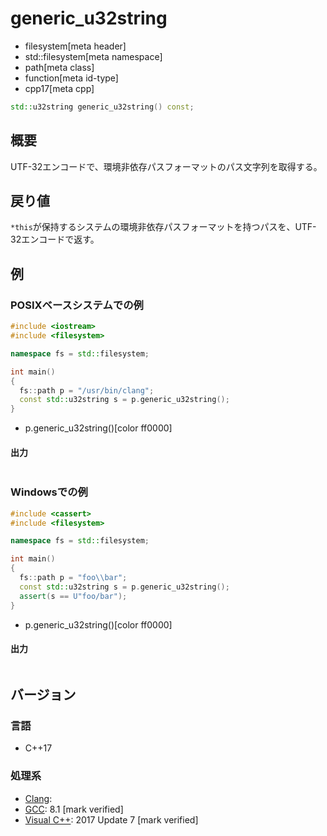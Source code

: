 # generic_u32string
* filesystem[meta header]
* std::filesystem[meta namespace]
* path[meta class]
* function[meta id-type]
* cpp17[meta cpp]

```cpp
std::u32string generic_u32string() const;
```

## 概要
UTF-32エンコードで、環境非依存パスフォーマットのパス文字列を取得する。


## 戻り値
`*this`が保持するシステムの環境非依存パスフォーマットを持つパスを、UTF-32エンコードで返す。


## 例
### POSIXベースシステムでの例
```cpp example
#include <iostream>
#include <filesystem>

namespace fs = std::filesystem;

int main()
{
  fs::path p = "/usr/bin/clang";
  const std::u32string s = p.generic_u32string();
}
```
* p.generic_u32string()[color ff0000]

#### 出力
```
```


### Windowsでの例
```cpp
#include <cassert>
#include <filesystem>

namespace fs = std::filesystem;

int main()
{
  fs::path p = "foo\\bar";
  const std::u32string s = p.generic_u32string();
  assert(s == U"foo/bar");
}
```
* p.generic_u32string()[color ff0000]

#### 出力
```
```



## バージョン
### 言語
- C++17

### 処理系
- [Clang](/implementation.md#clang):
- [GCC](/implementation.md#gcc): 8.1 [mark verified]
- [Visual C++](/implementation.md#visual_cpp): 2017 Update 7 [mark verified]
